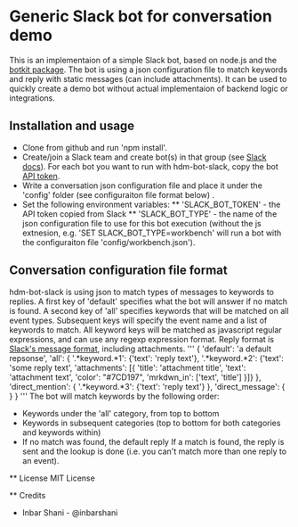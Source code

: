 # Generic Slack bot for conversation demo

This is an implementaion of a simple Slack bot, based on node.js and the [botkit package](https://github.com/howdyai/botkit). The bot is using a json configuration file to match keywords and reply with static messages (can include attachments). It can be used to quickly create a demo bot without actual implementaion of backend logic or integrations.

## Installation and usage

* Clone from github and run 'npm install'.
* Create/join a Slack team and create bot(s) in that group (see [Slack docs](https://get.slack.help/hc/en-us/categories/200111606-Using-Slack)). For each bot you want to run with hdm-bot-slack, copy the bot [API token](https://get.slack.help/hc/en-us/articles/215770388-Creating-and-regenerating-API-tokens).
* Write a conversation json configuration file and place it under the 'config' folder (see configuraiton file format below) .
* Set the following environment variables:
** 'SLACK_BOT_TOKEN' - the API token copied from Slack
** 'SLACK_BOT_TYPE' - the name of the json configuration file to use for this bot execution (without the js extnesion, e.g. 'SET SLACK_BOT_TYPE=workbench' will run a bot with the configuraiton file 'config/workbench.json').

## Conversation configuration file format

hdm-bot-slack is using json to match types of messages to keywords to replies.
A first key of 'default' specifies what the bot will answer if no match is found. A second key of 'all' specifies keywords that will be matched on all event types. Subsequent keys will specify the event name and a list of keywords to match.
All keyword keys will be matched as javascript regular expressions, and can use any regexp expression format. Reply format is [Slack's message format](https://api.slack.com/docs/formatting), including attachments.
'''
{
	'default': 'a default repsonse',
	'all': {
		'.*keyword.*1': {'text': 'reply text'},
		'.*keyword.*2': {'text': 'some reply text',
            'attachments': [{
                'title': 'attachment title',
                'text': 'attachment text',
                'color': "#7CD197",
                'mrkdwn_in': ['text', 'title']
            }]}
	},
	'direct_mention': {
		'.*keyword.*3': {'text': 'reply text'}
	},
	'direct_message': {
	}
}
'''
The bot will match keywords by the following order:
- Keywords under the 'all' category, from top to bottom
- Keywords in subsequent categories (top to bottom for both categories and keywords within)
- If no match was found, the default reply
If a match is found, the reply is sent and the lookup is done (i.e. you can't match more than one reply to an event).

** License
MIT License

** Credits
* Inbar Shani - @inbarshani